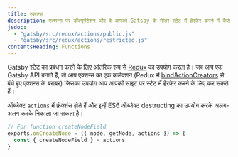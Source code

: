 ```yaml
---
title: एक्शन्स
description: एक्शन्स पर डॉक्यूमेंटेशन और वे आपको Gatsby के भीतर स्टेट में हेरफेर करने में कैसे मदद करते हैं
jsdoc:
  - "gatsby/src/redux/actions/public.js"
  - "gatsby/src/redux/actions/restricted.js"
contentsHeading: Functions
---
```


Gatsby स्टेट का प्रबंधन करने के लिए आंतरिक रूप से [Redux](http://redux.js.org) का उपयोग करता है। जब आप एक Gatsby API बनाते हैं, तो आप एक्शन्स का एक कलेक्शन  (Redux में [bindActionCreators](https://redux.js.org/api/bindactioncreators/) से बंधे हुए एक्शन्स के बराबर) जिसका उपयोग आप आपकी साइट पर स्टेट में हेरफेर करने के लिए कर सकते हैं।

ऑब्जेक्ट `actions` में फ़ंक्शंस होते हैं और इन्हें ES6 ऑब्जेक्ट destructing का उपयोग करके अलग-अलग करके निकाला जा सकता है।

```javascript
// For function createNodeField
exports.onCreateNode = ({ node, getNode, actions }) => {
  const { createNodeField } = actions
}
```
